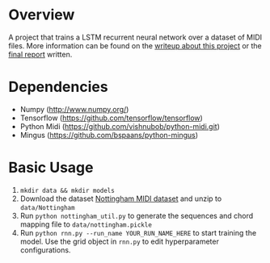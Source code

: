 Overview
============
A project that trains a LSTM recurrent neural network over a dataset of MIDI files. More information can be found on the [writeup about this project](http://yoavz.com/music_rnn/) or the [final report](http://yoavz.com/music_rnn_paper.pdf) written. 

Dependencies
============

* Numpy (http://www.numpy.org/)
* Tensorflow (https://github.com/tensorflow/tensorflow)
* Python Midi (https://github.com/vishnubob/python-midi.git)
* Mingus (https://github.com/bspaans/python-mingus)

Basic Usage
===========

1. `mkdir data && mkdir models`
2. Download the dataset [Nottingham MIDI dataset](http://www-etud.iro.umontreal.ca/~boulanni/Nottingham.zip) and unzip to `data/Nottingham`
3. Run `python nottingham_util.py` to generate the sequences and chord mapping file to `data/nottingham.pickle`
4. Run `python rnn.py --run_name YOUR_RUN_NAME_HERE` to start training the model. Use the grid object in `rnn.py` to edit hyperparameter
   configurations.
